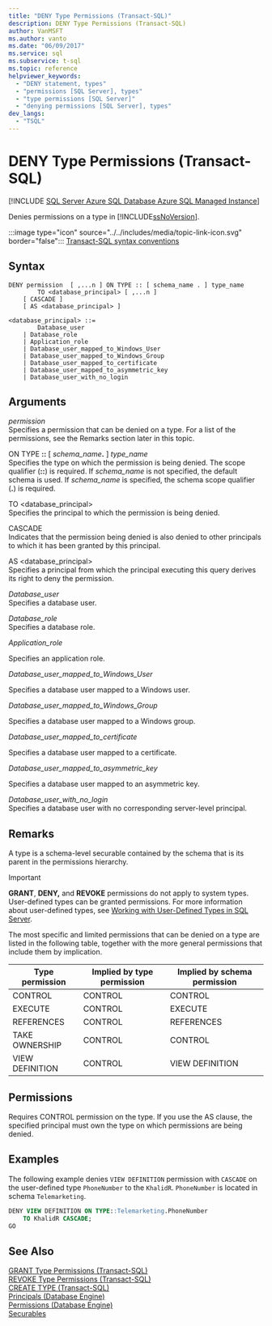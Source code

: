 ```yaml
---
title: "DENY Type Permissions (Transact-SQL)"
description: DENY Type Permissions (Transact-SQL)
author: VanMSFT
ms.author: vanto
ms.date: "06/09/2017"
ms.service: sql
ms.subservice: t-sql
ms.topic: reference
helpviewer_keywords:
  - "DENY statement, types"
  - "permissions [SQL Server], types"
  - "type permissions [SQL Server]"
  - "denying permissions [SQL Server], types"
dev_langs:
  - "TSQL"
---
```

# DENY Type Permissions (Transact-SQL)
[!INCLUDE [SQL Server Azure SQL Database Azure SQL Managed Instance](../../includes/applies-to-version/sql-asdb-asdbmi.md)]

  Denies permissions on a type in [!INCLUDE[ssNoVersion](../../includes/ssnoversion-md.md)].  

 :::image type="icon" source="../../includes/media/topic-link-icon.svg" border="false"::: [Transact-SQL syntax conventions](../../t-sql/language-elements/transact-sql-syntax-conventions-transact-sql.md)  
  
## Syntax  
  
```syntaxsql
DENY permission  [ ,...n ] ON TYPE :: [ schema_name . ] type_name  
        TO <database_principal> [ ,...n ]  
    [ CASCADE ]  
    [ AS <database_principal> ]  
  
<database_principal> ::=   
        Database_user   
    | Database_role   
    | Application_role   
    | Database_user_mapped_to_Windows_User   
    | Database_user_mapped_to_Windows_Group   
    | Database_user_mapped_to_certificate   
    | Database_user_mapped_to_asymmetric_key   
    | Database_user_with_no_login  
```  
  
## Arguments
 *permission*  
 Specifies a permission that can be denied on a type. For a list of the permissions, see the Remarks section later in this topic.  
  
 ON TYPE **::** [ _schema_name_**.** ] *type_name*  
 Specifies the type on which the permission is being denied. The scope qualifier (**::**) is required. If *schema_name* is not specified, the default schema is used. If *schema_name* is specified, the schema scope qualifier (**.**) is required.  
  
 TO \<database_principal>  
 Specifies the principal to which the permission is being denied.  
  
 CASCADE  
 Indicates that the permission being denied is also denied to other principals to which it has been granted by this principal.  
  
 AS \<database_principal>  
 Specifies a principal from which the principal executing this query derives its right to deny the permission.  
  
 *Database_user*  
 Specifies a database user.  
  
 *Database_role*  
 Specifies a database role.  
  
 *Application_role*  
   
 Specifies an application role.  
  
 *Database_user_mapped_to_Windows_User*  
 
 Specifies a database user mapped to a Windows user.  
  
 *Database_user_mapped_to_Windows_Group*  
 
 Specifies a database user mapped to a Windows group.  
  
 *Database_user_mapped_to_certificate*  
 
 Specifies a database user mapped to a certificate.  
  
 *Database_user_mapped_to_asymmetric_key*  
  
 Specifies a database user mapped to an asymmetric key.  
  
 *Database_user_with_no_login*  
 Specifies a database user with no corresponding server-level principal.  
  
## Remarks  
 A type is a schema-level securable contained by the schema that is its parent in the permissions hierarchy.  
  
> [!IMPORTANT]  
>  **GRANT**, **DENY,** and **REVOKE** permissions do not apply to system types. User-defined types can be granted permissions. For more information about user-defined types, see [Working with User-Defined Types in SQL Server](../../relational-databases/clr-integration-database-objects-user-defined-types/working-with-user-defined-types-in-sql-server.md).  
  
 The most specific and limited permissions that can be denied on a type are listed in the following table, together with the more general permissions that include them by implication.  
  
|Type permission|Implied by type permission|Implied by schema permission|  
|---------------------|--------------------------------|----------------------------------|  
|CONTROL|CONTROL|CONTROL|  
|EXECUTE|CONTROL|EXECUTE|  
|REFERENCES|CONTROL|REFERENCES|  
|TAKE OWNERSHIP|CONTROL|CONTROL|  
|VIEW DEFINITION|CONTROL|VIEW DEFINITION|  
  
## Permissions  
 Requires CONTROL permission on the type. If you use the AS clause, the specified principal must own the type on which permissions are being denied.  
  
## Examples  
 The following example denies `VIEW DEFINITION` permission with `CASCADE` on the user-defined type `PhoneNumber` to the `KhalidR`. `PhoneNumber` is located in schema `Telemarketing`.  
  
```sql 
DENY VIEW DEFINITION ON TYPE::Telemarketing.PhoneNumber   
    TO KhalidR CASCADE;  
GO  
```  
  
## See Also  
 [GRANT Type Permissions &#40;Transact-SQL&#41;](../../t-sql/statements/grant-type-permissions-transact-sql.md)   
 [REVOKE Type Permissions &#40;Transact-SQL&#41;](../../t-sql/statements/revoke-type-permissions-transact-sql.md)   
 [CREATE TYPE &#40;Transact-SQL&#41;](../../t-sql/statements/create-type-transact-sql.md)   
 [Principals &#40;Database Engine&#41;](../../relational-databases/security/authentication-access/principals-database-engine.md)   
 [Permissions &#40;Database Engine&#41;](../../relational-databases/security/permissions-database-engine.md)   
 [Securables](../../relational-databases/security/securables.md)  
  
  

